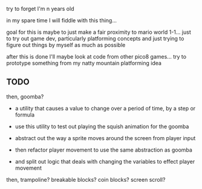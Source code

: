 try to forget I'm n years old

in my spare time I will fiddle with this thing... 

goal for this is maybe to just make a fair proximity to mario world 1-1... 
just to try out game dev, particularly platforming concepts 
and just trying to figure out things by myself as much as possible

after this is done I'll maybe look at code from other pico8 games... try to prototype something
from my natty mountain platforming idea 

## TODO


then, goomba?

* a utility that causes a value to change over a period of time, by a step or formula 
* use this utility to test out playing the squish animation for the goomba

* abstract out the way a sprite moves around the screen from player input 
* then refactor player movement to use the same abstraction as goomba
* and split out logic that deals with changing the variables to effect player movement


then, trampoline?
breakable blocks?
coin blocks? 
screen scroll?






